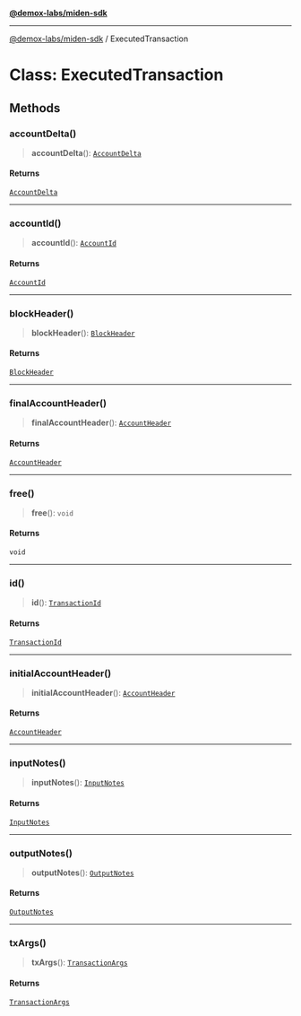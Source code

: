 [**@demox-labs/miden-sdk**](../README.md)

***

[@demox-labs/miden-sdk](../README.md) / ExecutedTransaction

# Class: ExecutedTransaction

## Methods

### accountDelta()

> **accountDelta**(): [`AccountDelta`](AccountDelta.md)

#### Returns

[`AccountDelta`](AccountDelta.md)

***

### accountId()

> **accountId**(): [`AccountId`](AccountId.md)

#### Returns

[`AccountId`](AccountId.md)

***

### blockHeader()

> **blockHeader**(): [`BlockHeader`](BlockHeader.md)

#### Returns

[`BlockHeader`](BlockHeader.md)

***

### finalAccountHeader()

> **finalAccountHeader**(): [`AccountHeader`](AccountHeader.md)

#### Returns

[`AccountHeader`](AccountHeader.md)

***

### free()

> **free**(): `void`

#### Returns

`void`

***

### id()

> **id**(): [`TransactionId`](TransactionId.md)

#### Returns

[`TransactionId`](TransactionId.md)

***

### initialAccountHeader()

> **initialAccountHeader**(): [`AccountHeader`](AccountHeader.md)

#### Returns

[`AccountHeader`](AccountHeader.md)

***

### inputNotes()

> **inputNotes**(): [`InputNotes`](InputNotes.md)

#### Returns

[`InputNotes`](InputNotes.md)

***

### outputNotes()

> **outputNotes**(): [`OutputNotes`](OutputNotes.md)

#### Returns

[`OutputNotes`](OutputNotes.md)

***

### txArgs()

> **txArgs**(): [`TransactionArgs`](TransactionArgs.md)

#### Returns

[`TransactionArgs`](TransactionArgs.md)

